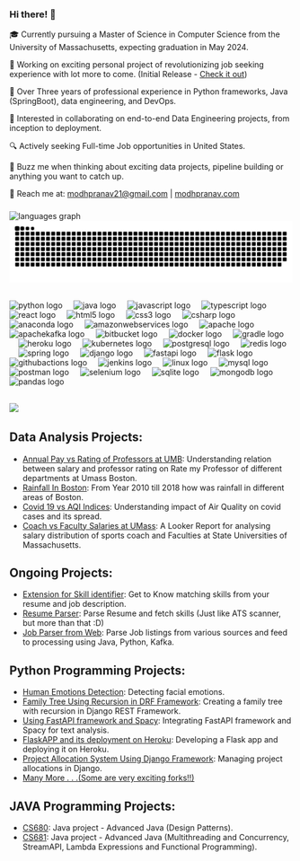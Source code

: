 ### Hi there! 👋

🎓 Currently pursuing a Master of Science in Computer Science from the University of Massachusetts, expecting graduation in May 2024.

🤝 Working on exciting personal project of revolutionizing job seeking experience with lot more to come. (Initial Release - [Check it out](https://resumeparser.modhpranav.com/))

💼 Over Three years of professional experience in Python frameworks, Java (SpringBoot), data engineering, and DevOps.

🤝 Interested in collaborating on end-to-end Data Engineering projects, from inception to deployment.

🔍 Actively seeking Full-time Job opportunities in United States.

💬 Buzz me when thinking about exciting data projects, pipeline building or anything you want to catch up.

📧 Reach me at: modhpranav21@gmail.com | [modhpranav.com](https://www.modhpranav.com)

###

<div align="left">
  <img src="https://github-readme-stats.vercel.app/api/top-langs?username=modhpranav&locale=en&hide_title=false&layout=compact&card_width=400&langs_count=5&theme=dracula&hide_border=false" height="250" alt="languages graph"  />
</div>
<div align="right">
<!-- <br clear="both"> -->
<img src="https://raw.githubusercontent.com/modhpranav/modhpranav/output/snake.svg" alt="Snake animation" />
</div>

##

<div align="left">
  <img src="https://skillicons.dev/icons?i=py" height="30" alt="python logo"  />
  <img width="12" />
  <img src="https://skillicons.dev/icons?i=java" height="30" alt="java logo"  />
  <img width="12" />
  <img src="https://skillicons.dev/icons?i=js" height="30" alt="javascript logo"  />
  <img width="12" />
  <img src="https://skillicons.dev/icons?i=ts" height="30" alt="typescript logo"  />
  <img width="12" />
  <img src="https://skillicons.dev/icons?i=react" height="30" alt="react logo"  />
  <img width="12" />
  <img src="https://skillicons.dev/icons?i=html" height="30" alt="html5 logo"  />
  <img width="12" />
  <img src="https://cdn.jsdelivr.net/gh/devicons/devicon/icons/css3/css3-original.svg" height="30" alt="css3 logo"  />
  <img width="12" />
  <img src="https://cdn.jsdelivr.net/gh/devicons/devicon/icons/csharp/csharp-original.svg" height="30" alt="csharp logo"  />
  <img width="12" />
  <img src="https://cdn.jsdelivr.net/gh/devicons/devicon/icons/anaconda/anaconda-original.svg" height="30" alt="anaconda logo"  />
  <img width="12" />
  <img src="https://skillicons.dev/icons?i=aws" height="30" alt="amazonwebservices logo"  />
  <img width="12" />
  <img src="https://cdn.jsdelivr.net/gh/devicons/devicon/icons/apache/apache-original.svg" height="30" alt="apache logo"  />
  <img width="12" />
  <img src="https://skillicons.dev/icons?i=kafka" height="30" alt="apachekafka logo"  />
  <img width="12" />
  <img src="https://cdn.jsdelivr.net/gh/devicons/devicon/icons/bitbucket/bitbucket-original.svg" height="30" alt="bitbucket logo"  />
  <img width="12" />
  <img src="https://skillicons.dev/icons?i=docker" height="30" alt="docker logo"  />
  <img width="12" />
  <img src="https://skillicons.dev/icons?i=gradle" height="30" alt="gradle logo"  />
  <img width="12" />
  <img src="https://skillicons.dev/icons?i=heroku" height="30" alt="heroku logo"  />
  <img width="12" />
  <img src="https://skillicons.dev/icons?i=kubernetes" height="30" alt="kubernetes logo"  />
  <img width="12" />
  <img src="https://skillicons.dev/icons?i=postgres" height="30" alt="postgresql logo"  />
  <img width="12" />
  <img src="https://skillicons.dev/icons?i=redis" height="30" alt="redis logo"  />
  <img width="12" />
  <img src="https://skillicons.dev/icons?i=spring" height="30" alt="spring logo"  />
  <img width="12" />
  <img src="https://skillicons.dev/icons?i=django" height="30" alt="django logo"  />
  <img width="12" />
  <img src="https://skillicons.dev/icons?i=fastapi" height="30" alt="fastapi logo"  />
  <img width="12" />
  <img src="https://skillicons.dev/icons?i=flask" height="30" alt="flask logo"  />
  <img width="12" />
  <img src="https://skillicons.dev/icons?i=githubactions" height="30" alt="githubactions logo"  />
  <img width="12" />
  <img src="https://skillicons.dev/icons?i=jenkins" height="30" alt="jenkins logo"  />
  <img width="12" />
  <img src="https://skillicons.dev/icons?i=linux" height="30" alt="linux logo"  />
  <img width="12" />
  <img src="https://skillicons.dev/icons?i=mysql" height="30" alt="mysql logo"  />
  <img width="12" />
  <img src="https://skillicons.dev/icons?i=postman" height="30" alt="postman logo"  />
  <img width="12" />
  <img src="https://skillicons.dev/icons?i=selenium" height="30" alt="selenium logo"  />
  <img width="12" />
  <img src="https://skillicons.dev/icons?i=sqlite" height="30" alt="sqlite logo"  />
  <img width="12" />
  <img src="https://skillicons.dev/icons?i=mongodb" height="30" alt="mongodb logo"  />
  <img width="12" />
  <img src="https://cdn.simpleicons.org/pandas/150458" height="30" alt="pandas logo"  />
</div>

##
<div align="left">
  <img src="https://visitor-badge.laobi.icu/badge?page_id=modhpranav.modhpranav&left_text=Views"  />
</div>

## Data Analysis Projects:
- [Annual Pay vs Rating of Professors at UMB](https://modhpranav.github.io/UmassBostonSalaryRatingsAnalysis/): Understanding relation between salary and professor rating on Rate my Professor of different departments at Umass Boston.
- [Rainfall In Boston](https://boston-rain-fall-analysis.vercel.app/): From Year 2010 till 2018 how was rainfall in different areas of Boston.
- [Covid 19 vs AQI Indices](https://docs.google.com/document/d/e/2PACX-1vR05QRczszrDYV8pMOwbA1BF1yEdaXhPcjqj20wfkwEjQKqqmxRaatfgUJ_66LBWNjztyjRNhEShtzC/pub): Understanding impact of Air Quality on covid cases and its spread.
- [Coach vs Faculty Salaries at UMass](https://lookerstudio.google.com/s/iSpcXwAfFOE): A Looker Report for analysing salary distribution of sports coach and Faculties at State Universities of Massachusetts.

## Ongoing Projects:
- [Extension for Skill identifier](https://github.com/modhpranav/skills-highlighter-extension): Get to Know matching skills from your resume and job description.
- [Resume Parser](https://github.com/modhpranav/resume-parser): Parse Resume and fetch skills (Just like ATS scanner, but more than that :D)
- [Job Parser from Web](https://github.com/modhpranav/JobCollectionPipeline): Parse Job listings from various sources and feed to processing using Java, Python, Kafka.


## Python Programming Projects:
- [Human Emotions Detection](https://github.com/modhpranav/AML_Project): Detecting facial emotions.
- [Family Tree Using Recursion in DRF Framework](https://github.com/modhpranav/familytree-drf/tree/develop): Creating a family tree with recursion in Django REST Framework.
- [Using FastAPI framework and Spacy](https://github.com/modhpranav/spacy-and-fastapi): Integrating FastAPI framework and Spacy for text analysis.
- [FlaskAPP and its deployment on Heroku](https://github.com/modhpranav/flaskapi): Developing a Flask app and deploying it on Heroku.
- [Project Allocation System Using Django Framework](https://github.com/modhpranav/project-allocation): Managing project allocations in Django.
- [Many More . . .(Some are very exciting forks!!)](https://github.com/modhpranav?tab=repositories)

## JAVA Programming Projects:
- [CS680](https://github.com/pranav-modh/CS680): Java project - Advanced Java (Design Patterns).
- [CS681](https://github.com/pranav-modh/CS681): Java project - Advanced Java (Multithreading and Concurrency, StreamAPI, Lambda Expressions and Functional Programming).
